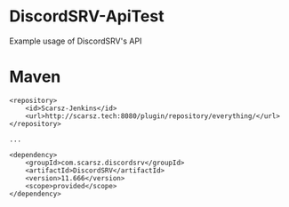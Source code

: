 # DiscordSRV-ApiTest
Example usage of DiscordSRV's API

# Maven
```
<repository>
    <id>Scarsz-Jenkins</id>
    <url>http://scarsz.tech:8080/plugin/repository/everything/</url>
</repository>

...

<dependency>
    <groupId>com.scarsz.discordsrv</groupId>
    <artifactId>DiscordSRV</artifactId>
    <version>11.666</version>
    <scope>provided</scope>
</dependency>
```
